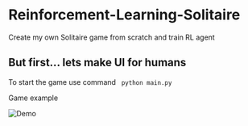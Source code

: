 # Reinforcement-Learning-Solitaire
Create my own Solitaire game from scratch and train RL agent

## But first... lets make UI for humans
To start the game use command
<code>
python main.py
</code>

Game example

![Demo](media\ui_example_video.gif)